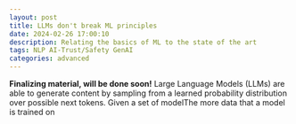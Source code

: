 ```yaml
---
layout: post
title: LLMs don't break ML principles
date: 2024-02-26 17:00:10
description: Relating the basics of ML to the state of the art
tags: NLP AI-Trust/Safety GenAI 
categories: advanced
---
```

**Finalizing material, will be done soon!**
Large Language Models (LLMs) are able to generate content by sampling from a learned probability distribution over possible next tokens. Given a set of modelThe more data that a model is trained on 
